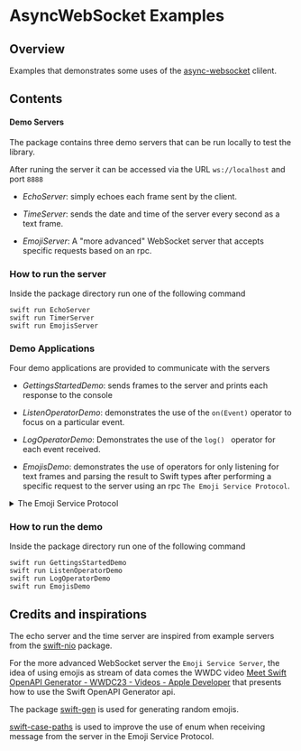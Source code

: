 # AsyncWebSocket Examples

## Overview

Examples that demonstrates some uses of the  [async-websocket](https://github.com/cham-s/async-websocket) clilent.

## Contents

#### Demo Servers

The package contains three demo servers that can be run locally to test the library.

After runing the server it can be accessed via the URL `ws://localhost` and port `8888`

- *EchoServer*: simply echoes each frame sent by the client.

- *TimeServer*: sends the date and time of the server every second as a text frame.

- *EmojiServer*: A "more advanced" WebSocket server that accepts specific requests based on an rpc.

### How to run the server

Inside the package directory run one of the following command

```shell
swift run EchoServer
swift run TimerServer
swift run EmojisServer
```

### Demo Applications

Four demo applications are provided to communicate with the servers

- *GettingsStartedDemo*: sends frames to the server and prints each response to the console

- *ListenOperatorDemo*: demonstrates the use of the `on(Event)` operator to focus on a particular event.

- *LogOperatorDemo*: Demonstrates the use of the `log() ` operator for each event received.

- *EmojisDemo*: demonstrates the use of operators for only listening for text frames and parsing the result to Swift types after performing a specific request to the server using an rpc `The Emoji Service Protocol`. 

<details>
<summary>The Emoji Service Protocol</summary>

```swift
import CasePaths
import Foundation

public enum Message: Sendable, Equatable, Codable {
  case welcome(Welcome)
  case event(Event)
  case request(Request)
  case response(Response.Result)
}

public struct Welcome: Sendable, Codable, Equatable {
  public let message: String

  public init(message: String) {
    self.message = message
  }
}

public struct RequestError: Sendable, Codable, Equatable, Error {
  public let reason: Reason
  public let message: String?

  public init(reason: Reason, message: String?) {
    self.reason = reason
    self.message = message
  }

  public enum Reason: Sendable, Codable, Equatable {
    /// The data provided is not a valid JSON format
    case malformedJSONResquest
  }
}

// MARK: - Events Payloads

/// The current main emoji changed.
public struct EmojiDidChangedEvent: Sendable, Codable, Equatable {
  /// Value of the current emoji.
  public let newEmoji: String

  public init(newEmoji: String) {
    self.newEmoji = newEmoji
  }
}

// MARK: - Requests Payloads
/// Gets a random list of emojis based on the requested count.
///
/// Defaults to one if no count is specified.
public struct GetRandomEmojisRequest: Sendable, Codable, Equatable {
  public let count: Int?

  public init(count: Int? = nil) {
    self.count = count
  }
}

// MARK: - Responses Payloads
/// Gets a random list of emojis based on the requested count.
///
/// Defaults to one if a count is not specified.
public struct GetRandomEmojisResponse: Sendable, Codable, Equatable {
  /// A list of emojis.
  public let emojis: [String]

  public init(emojis: [String]) {
    self.emojis = emojis
  }
}

// MARK: - Event
@CasePathable
/// An event coming from the server.
public enum Event: Sendable, Codable, Equatable {
  /// The current main emoji did changed.
  case emojiDidChangedEvent(EmojiDidChangedEvent)
}

// MARK: - Request
@CasePathable
/// A request to be sent to the server.
public enum Request: Sendable, Codable, Equatable {
  /// Gets a random list of emojis based on the requested count.
  case getRandomEmojiList(GetRandomEmojisRequest)
  /// Starts the stream of emojis.
  case startStream
  /// Stops the stream of emojis.
  case stopStream
}

// MARK: - Response
@CasePathable
/// A response resulting from a previous request.
public enum Response: Sendable, Codable, Equatable {
  /// A list of emojis based on the requested count.
  case getRandomEmojiList(GetRandomEmojisResponse)
  /// Started the stream of emojis.
  case startStream
  /// Stopped the stream of emojis.
  case stopStream

  @CasePathable
  public enum Result: Sendable, Codable, Equatable {
    case succcess(Response)
    case failure(RequestError)
  }
}
```

</details>

### How to run the demo

Inside the package directory run one of the following command

```shell
swift run GettingsStartedDemo
swift run ListenOperatorDemo
swift run LogOperatorDemo
swift run EmojisDemo
```

## Credits and inspirations

The echo server and the time server are inspired from example servers from the [swift-nio](https://github.com/apple/swift-nio) package.

For the more advanced WebSocket server the `Emoji Service Server`, the idea of using emojis as stream of data comes the WWDC video [Meet Swift OpenAPI Generator - WWDC23 - Videos - Apple Developer](https://developer.apple.com/videos/play/wwdc2023/10171/) that presents how to use the Swift OpenAPI Generator api. 

The package [swift-gen](https://github.com/pointfreeco/swift-gen) is used for generating random emojis.

[swift-case-paths](https://github.com/pointfreeco/swift-case-paths) is used to improve the use of enum when receiving message from the server in the Emoji Service Protocol.
